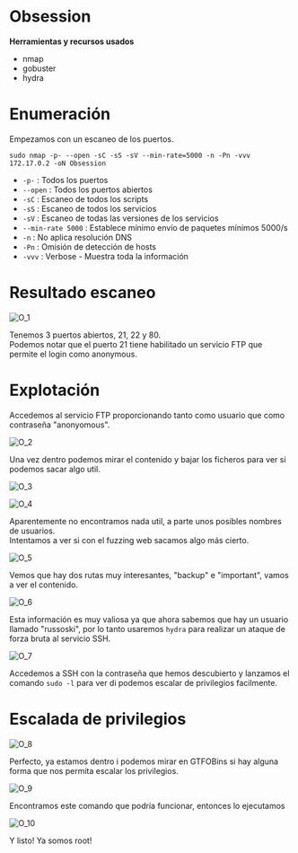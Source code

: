 # Obsession
**Herramientas y recursos usados**
- nmap
- gobuster
- hydra

# Enumeración

Empezamos con un escaneo de los puertos.

`sudo nmap -p- --open -sC -sS -sV --min-rate=5000 -n -Pn -vvv 172.17.0.2 -oN Obsession`

- `-p-` : Todos los puertos
- `--open` : Todos los puertos abiertos
- `-sC` : Escaneo de todos los scripts
- `-sS` : Escaneo de todos los servicios
- `-sV` : Escaneo de todas las versiones de los servicios
- `--min-rate 5000` : Establece mínimo envío de paquetes mínimos 5000/s
- `-n` : No aplica resolución DNS
- `-Pn` : Omisión de detección de hosts
- `-vvv` : Verbose - Muestra toda la información

# Resultado escaneo
![O_1](https://github.com/giustiand/DockerLabs-Writeups/blob/main/MuyF%C3%A1cil/.images/Obsession/O_1.jpg)  

Tenemos 3 puertos abiertos, 21, 22 y 80.  
Podemos notar que el puerto 21 tiene habilitado un servicio FTP que permite el login como anonymous.  

# Explotación
Accedemos al servicio FTP proporcionando tanto como usuario que como contraseña "anonyomous".  

![O_2](https://github.com/giustiand/DockerLabs-Writeups/blob/main/MuyF%C3%A1cil/.images/Obsession/O_2.jpg)   

Una vez dentro podemos mirar el contenido y bajar los ficheros para ver si podemos sacar algo util.  

![O_3](https://github.com/giustiand/DockerLabs-Writeups/blob/main/MuyF%C3%A1cil/.images/Obsession/O_3.jpg)  

![O_4](https://github.com/giustiand/DockerLabs-Writeups/blob/main/MuyF%C3%A1cil/.images/Obsession/O_4.jpg)  

Aparentemente no encontramos nada util, a parte unos posibles nombres de usuarios.  
Intentamos a ver si con el fuzzing web sacamos algo más cierto.  

![O_5](https://github.com/giustiand/DockerLabs-Writeups/blob/main/MuyF%C3%A1cil/.images/Obsession/O_5.jpg)  

Vemos que hay dos rutas muy interesantes, "backup" e "important", vamos a ver el contenido.  

![O_6](https://github.com/giustiand/DockerLabs-Writeups/blob/main/MuyF%C3%A1cil/.images/Obsession/O_6.jpg)  

Esta información es muy valiosa ya que ahora sabemos que hay un usuario llamado "russoski", por lo tanto usaremos `hydra` para realizar un ataque de forza bruta al servicio SSH.  

![O_7](https://github.com/giustiand/DockerLabs-Writeups/blob/main/MuyF%C3%A1cil/.images/Obsession/O_7.jpg)  

Accedemos a SSH con la contraseña que hemos descubierto y lanzamos el comando `sudo -l` para ver di podemos escalar de privilegios facilmente. 

# Escalada de privilegios
![O_8](https://github.com/giustiand/DockerLabs-Writeups/blob/main/MuyF%C3%A1cil/.images/Obsession/O_8.jpg)  

Perfecto, ya estamos dentro i podemos mirar en GTFOBins si hay alguna forma que nos permita escalar los privilegios.

![O_9](https://github.com/giustiand/DockerLabs-Writeups/blob/main/MuyF%C3%A1cil/.images/Obsession/O_9.jpg)   

Encontramos este comando que podría funcionar, entonces lo ejecutamos

![O_10](https://github.com/giustiand/DockerLabs-Writeups/blob/main/MuyF%C3%A1cil/.images/Obsession/O_10.jpg)   

Y listo! Ya somos root!



